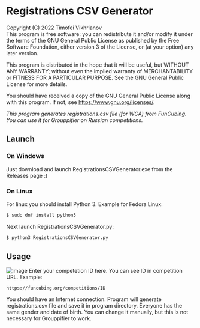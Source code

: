 # Registrations CSV Generator

Copyright (C) 2022  Timofei Vikhrianov  
This program is free software: you can redistribute it and/or modify it under the terms of the GNU General Public License as published by the Free Software Foundation, either version 3 of the License, or (at your option) any later version. 
 
This program is distributed in the hope that it will be useful, but WITHOUT ANY WARRANTY; without even the implied warranty of MERCHANTABILITY or FITNESS FOR A PARTICULAR PURPOSE.  See the GNU General Public License for more details. 
 
You should have received a copy of the GNU General Public License along with this program.  If not, see <https://www.gnu.org/licenses/>. 
 
_This program generates registrations.csv file (for WCA) from FunCubing. You can use it for Grouppifier on Russian competitions._

## Launch
### On Windows
Just download and launch RegistrationsCSVGenerator.exe from the Releases page :)

### On Linux
For linux you should install Python 3. Example for Fedora Linux:
```bash
$ sudo dnf install python3
```
Next launch RegistrationsCSVGenerator.py:
```bash
$ python3 RegistrationsCSVGenerator.py
```

## Usage
![image](https://user-images.githubusercontent.com/52562657/186472149-7fa94ae0-d934-47bf-90a5-e22bbe0862df.png)
Enter your competetion ID here. You can see ID in competition URL. Example:
```
https://funcubing.org/competitions/ID
```
You should have an Internet connection. 
Program will generate registrations.csv file and save it in program directory. 
Everyone has the same gender and date of birth. You can change it manually, but this is not necessary for Grouppifier to work.
